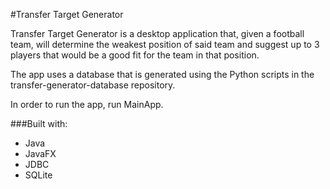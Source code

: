 #Transfer Target Generator

Transfer Target Generator is a desktop application that, given a football team, will determine the weakest position of said team and suggest up to 3 players that would be a good fit for the team in that position.

The app uses a database that is generated using the Python scripts in the transfer-generator-database repository.

In order to run the app, run MainApp.

###Built with:
  - Java
  - JavaFX
  - JDBC
  - SQLite
